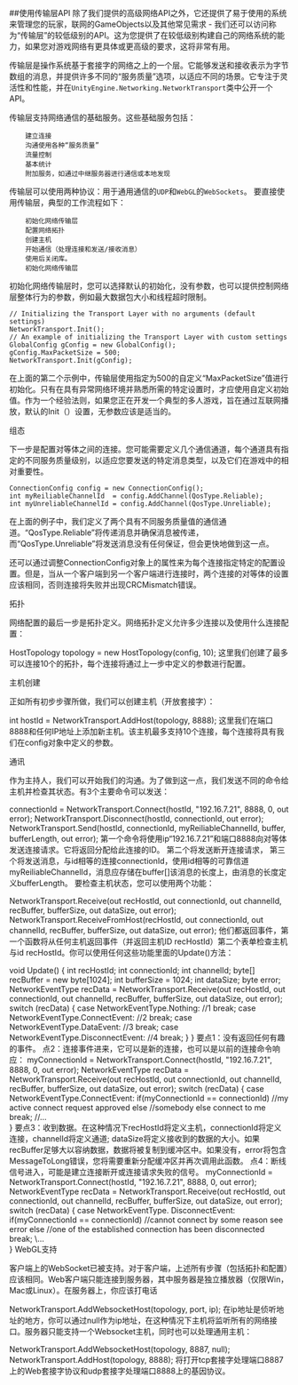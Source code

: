 ##使用传输层API
除了我们提供的高级网络API之外，它还提供了易于使用的系统来管理您的玩家，联网的GameObjects以及其他常见需求 - 我们还可以访问称为“传输层”的较低级别的API。这为您提供了在较低级别构建自己的网络系统的能力，如果您对游戏网络有更具体或更高级的要求，这将非常有用。

传输层是操作系统基于套接字的网络之上的一个层。它能够发送和接收表示为字节数组的消息，并提供许多不同的“服务质量”选项，以适应不同的场景。它专注于灵活性和性能，并在`UnityEngine.Networking.NetworkTransport`类中公开一个API。

传输层支持网络通信的基础服务。这些基础服务包括：

```
    建立连接
    沟通使用各种“服务质量”
    流量控制
    基本统计
    附加服务，如通过中继服务器进行通信或本地发现
```

传输层可以使用两种协议：用于通用通信的`UDP`和`WebGL`的`WebSockets`。
要直接使用传输层，典型的工作流程如下：

```
    初始化网络传输层
    配置网络拓扑
    创建主机
    开始通信（处理连接和发送/接收消息）
    使用后关闭库。
    初始化网络传输层
```

初始化网络传输层时，您可以选择默认的初始化，没有参数，也可以提供控制网络层整体行为的参数，例如最大数据包大小和线程超时限制。

    // Initializing the Transport Layer with no arguments (default settings)
    NetworkTransport.Init();
    // An example of initializing the Transport Layer with custom settings
    GlobalConfig gConfig = new GlobalConfig();
    gConfig.MaxPacketSize = 500;
    NetworkTransport.Init(gConfig);
在上面的第二个示例中，传输层使用指定为500的自定义“MaxPacketSize”值进行初始化。只有在具有异常网络环境并熟悉所需的特定设置时，才应使用自定义初始值。作为一个经验法则，如果您正在开发一个典型的多人游戏，旨在通过互联网播放，默认的Init（）设置，无参数应该是适当的。

组态

下一步是配置对等体之间的连接。您可能需要定义几个通信通道，每个通道具有指定的不同服务质量级别，以适应您要发送的特定消息类型，以及它们在游戏中的相对重要性。

    ConnectionConfig config = new ConnectionConfig();
    int myReiliableChannelId  = config.AddChannel(QosType.Reliable);
    int myUnreliableChannelId = config.AddChannel(QosType.Unreliable);
在上面的例子中，我们定义了两个具有不同服务质量值的通信通道。“QosType.Reliable”将传递消息并确保消息被传递，而“QosType.Unreliable”将发送消息没有任何保证，但会更快地做到这一点。

还可以通过调整ConnectionConfig对象上的属性来为每个连接指定特定的配置设置。但是，当从一个客户端到另一个客户端进行连接时，两个连接的对等体的设置应该相同，否则连接将失败并出现CRCMismatch错误。

拓扑

网络配置的最后一步是拓扑定义。网络拓扑定义允许多少连接以及使用什么连接配置：

HostTopology topology = new HostTopology(config, 10);
这里我们创建了最多可以连接10个的拓扑，每个连接将通过上一步中定义的参数进行配置。

主机创建

正如所有初步步骤所做，我们可以创建主机（开放套接字）：

int hostId = NetworkTransport.AddHost(topology, 8888);
这里我们在端口8888和任何IP地址上添加新主机。该主机最多支持10个连接，每个连接将具有我们在config对象中定义的参数。

通讯

作为主持人，我们可以开始我们的沟通。为了做到这一点，我们发送不同的命令给主机并检查其状态。有3个主要命令可以发送：

connectionId = NetworkTransport.Connect(hostId, "192.16.7.21", 8888, 0, out error);
NetworkTransport.Disconnect(hostId, connectionId, out error);
NetworkTransport.Send(hostId, connectionId, myReiliableChannelId, buffer, bufferLength,  out error);
第一个命令将使用ip“192.16.7.21”和端口8888向对等体发送连接请求。它将返回分配给此连接的ID。
第二个将发送断开连接请求，
第三个将发送消息，与id相等的连接connectionId，使用id相等的可靠信道myReiliableChannelId，消息应存储在buffer[]该消息的长度上，由消息的长度定义bufferLength。
要检查主机状态，您可以使用两个功能：

NetworkTransport.Receive(out recHostId, out connectionId, out channelId, recBuffer, bufferSize, out dataSize, out error);
NetworkTransport.ReceiveFromHost(recHostId, out connectionId, out channelId, recBuffer, bufferSize, out dataSize, out error);
他们都返回事件，第一个函数将从任何主机返回事件（并返回主机ID recHostId）第二个表单检查主机与id recHostId。你可以使用任何这些功能里面的Update()方法：

void Update()
{
    int recHostId; 
    int connectionId; 
    int channelId; 
    byte[] recBuffer = new byte[1024]; 
    int bufferSize = 1024;
    int dataSize;
    byte error;
    NetworkEventType recData = NetworkTransport.Receive(out recHostId, out connectionId, out channelId, recBuffer, bufferSize, out dataSize, out error);
    switch (recData)
    {
        case NetworkEventType.Nothing:         //1
            break;
        case NetworkEventType.ConnectEvent:    //2
            break;
        case NetworkEventType.DataEvent:       //3
            break;
        case NetworkEventType.DisconnectEvent: //4
            break;
    }
}
要点1：没有返回任何有趣的事件。
点2：连接事件进来，它可以是新的连接，也可以是以前的连接命令响应：
myConnectionId = NetworkTransport.Connect(hostId, "192.16.7.21", 8888, 0, out error);
NetworkEventType recData = NetworkTransport.Receive(out recHostId, out connectionId, out channelId, recBuffer, bufferSize, out dataSize, out error);
switch (recData)
{
    case NetworkEventType.ConnectEvent: 
        if(myConnectionId == connectionId)
            //my active connect request approved
        else
            //somebody else connect to me
        break;
    //...   
}
要点3：收到数据。在这种情况下recHostId将定义主机，connectionId将定义连接，channelId将定义通道; dataSize将定义接收到的数据的大小。如果recBuffer足够大以容纳数据，数据将被复制到缓冲区中。如果没有，error将包含MessageToLong错误，您将需要重新分配缓冲区并再次调用此函数。
点4：断线信号进入，可能是建立连接断开或连接请求失败的信号。
myConnectionId = NetworkTransport.Connect(hostId, "192.16.7.21", 8888, 0, out error);
NetworkEventType recData = NetworkTransport.Receive(out recHostId, out connectionId, out channelId, recBuffer, bufferSize, out dataSize, out error);
switch (recData)
{
    case NetworkEventType. DisconnectEvent: 
        if(myConnectionId == connectionId)
            //cannot connect by some reason see error
        else
            //one of the established connection has been disconnected
        break;
    \\...   
}
WebGL支持

客户端上的WebSocket已被支持。对于客户端，上述所有步骤（包括拓扑和配置）应该相同。Web客户端只能连接到服务器，其中服务器是独立播放器（仅限Win，Mac或Linux）。在服务器上，你应该打电话

NetworkTransport.AddWebsocketHost(topology, port, ip);
在ip地址是侦听地址的地方，你可以通过null作为ip地址，在这种情况下主机将监听所有的网络接口。服务器只能支持一个Websocket主机，同时也可以处理通用主机：

NetworkTransport.AddWebsocketHost(topology, 8887, null);
NetworkTransport.AddHost(topology, 8888);
将打开tcp套接字处理端口8887上的Web套接字协议和udp套接字处理端口8888上的基因协议。